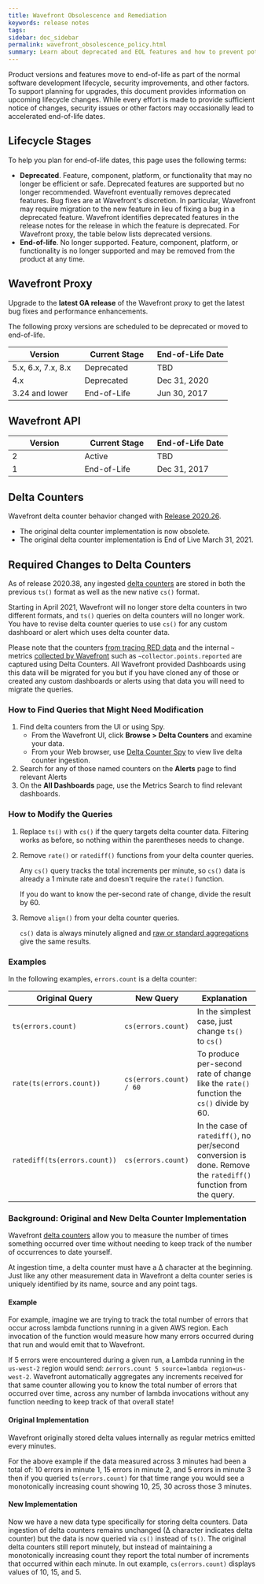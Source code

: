 ```yaml
---
title: Wavefront Obsolescence and Remediation
keywords: release notes
tags: 
sidebar: doc_sidebar
permalink: wavefront_obsolescence_policy.html
summary: Learn about deprecated and EOL features and how to prevent potential problems.
---
```

Product versions and features move to end-of-life as part of the normal software development lifecycle, security improvements, and other factors. To support planning for upgrades, this document provides information on upcoming lifecycle changes. While every effort is made to provide sufficient notice of changes, security issues or other factors may occasionally lead to accelerated end-of-life dates.

## Lifecycle Stages

To help you plan for end-of-life dates, this page uses the following terms:

* **Deprecated**. Feature, component, platform, or functionality that may no longer be efficient or safe.  Deprecated features are supported but no longer recommended. Wavefront eventually removes deprecated features. Bug fixes are at Wavefront's discretion. In particular, Wavefront may require migration to the new feature in lieu of fixing a bug in a deprecated feature. Wavefront identifies deprecated features in the release notes for the release in which the feature is deprecated. For Wavefront proxy, the table below lists deprecated versions.
*  **End-of-life**. No longer supported. Feature, component, platform, or functionality is no longer supported and may be removed from the product at any time.


## Wavefront Proxy

Upgrade to the **latest GA release** of the Wavefront proxy to get the latest bug fixes and performance enhancements.

The following proxy versions are scheduled to be deprecated or moved to end-of-life.

<table class="width: 100%;">
<thead>
<tr><th width="33%">Version</th><th width="33%">Current Stage</th><th width="34%">End-of-Life Date</th></tr>
</thead>
<tbody>
<tr>
<td>5.x, 6.x, 7.x, 8.x</td>
<td>Deprecated</td>
<td>TBD</td>
</tr>
<tr>
<td>4.x</td>
<td>Deprecated</td>
<td>Dec 31, 2020</td>
</tr>
<tr>
<td>3.24 and lower</td>
<td>End-of-Life</td>
<td>Jun 30, 2017</td>
</tr>
</tbody>
</table>
<p></p>
<h2>Wavefront API</h2>
<table class="width: 100%;">
<thead>
<tr><th width="33%">Version</th><th width="33%">Current Stage</th><th width="34%">End-of-Life Date</th></tr>
</thead>
<tbody>
<tr>
<td>2</td>
<td>Active</td>
<td>TBD</td>
</tr>
<tr>
<td>1</td>
<td>End-of-Life</td>
<td>Dec 31, 2017</td>
</tr>
</tbody>
</table>


## Delta Counters

Wavefront delta counter behavior changed with [Release 2020.26](2020.26.x_release_notes.html).
* The original delta counter implementation is now obsolete.
* The original delta counter implementation is End of Live March 31, 2021.

## Required Changes to Delta Counters

As of release 2020.38, any ingested [delta counters](delta_counters.html) are stored in both the previous `ts()` format as well as the new native `cs()` format.

Starting in April 2021, Wavefront will no longer store delta counters in two different formats, and `ts()` queries on delta counters will no longer work. You have to revise delta counter queries to use `cs()` for any custom dashboard or alert which uses delta counter data.

Please note that the counters [from tracing RED data](https://docs.wavefront.com/trace_data_details.html#red-metrics) and the internal `~` metrics [collected by Wavefront](https://docs.wavefront.com/wavefront_monitoring.html#internal-metrics-overview) such as `~collector.points.reported` are captured using Delta Counters. All Wavefront provided Dashboards using this data will be migrated for you but if you have cloned any of those or created any custom dashboards or alerts using that data you will need to migrate the queries.

### How to Find Queries that Might Need Modification

1. Find delta counters from the UI or using Spy.
    * From the Wavefront UI, click **Browse > Delta Counters** and examine your data.
    * From your Web browser, use [Delta Counter Spy](https://docs.wavefront.com/wavefront_monitoring_spy.html#get-ingested-delta-counters-with-spy) to view live delta counter ingestion.
2. Search for any of those named counters on the **Alerts** page to find relevant Alerts
3. On the **All Dashboards** page, use the Metrics Search to find relevant dashboards.

### How to Modify the Queries

1. Replace `ts()` with `cs()` if the query targets delta counter data. Filtering works as before, so nothing within the parentheses needs to change.
2. Remove `rate()` or `ratediff()` functions from your delta counter queries.

   Any `cs()` query tracks the total increments per minute, so `cs()` data is already a 1 minute rate and doesn't require the `rate()` function.

   If you do want to know the per-second rate of change, divide the result by 60.

3. Remove `align()` from your delta counter queries.

   `cs()` data is always minutely aligned and [raw or standard aggregations](https://docs.wavefront.com/query_language_aggregate_functions.html#aggregating-when-data-points-do-not-line-up) give the same results.

### Examples

In the following examples, `errors.count` is a delta counter:

<table class="width: 100%;">
<thead>
<tr><th width="30%">Original Query</th><th width="30%">New Query</th><th width="40%">Explanation</th></tr>
</thead>
<tbody>
<tr>
<td><code>ts(errors.count)</code></td>
<td><code>cs(errors.count)</code></td>
<td>In the simplest case, just change <code>ts()</code> to <code>cs()</code></td>
</tr>
<tr>
<td><code>rate(ts(errors.count))</code></td>
<td><code>cs(errors.count) / 60</code></td>
<td>To produce per-second rate of change like the <code>rate()</code> function the <code>cs()</code> divide by 60.</td>
</tr>
<tr>
<td><code>ratediff(ts(errors.count))</code></td>
<td><code>cs(errors.count)</code></td>
<td markdown="span">In the case of <code>ratediff()</code>, no per/second conversion is done. Remove the <code>ratediff()</code> function from the query.</td>
</tr>
</tbody>
</table>

<!--- The following example for 67.x and later:
`rawsum(align(1m, rate(ts(errors.count))))` becomes `sum(cs(errors.count)) / 60` - In this case the query can be simplified as raw aggregate functions and `align()` are not necessary. However, `rawsum(align(1m, cs(errors.count))) / 60` would still be a valid query.--->

### Background: Original and New Delta Counter Implementation

Wavefront [delta counters](delta_counters.html) allow you to measure the number of times something occurred over time without needing to keep track of the number of occurrences to date yourself.

At ingestion time, a delta counter must have a ∆ character at the beginning. Just like any other measurement data in Wavefront a delta counter series is uniquely identified by its name, source and any point tags.

#### Example

For example, imagine we are trying to track the total number of errors that occur across lambda functions running in a given AWS region. Each invocation of the function would measure how many errors occurred during that run and would emit that to Wavefront.

If 5 errors were encountered during a given run, a Lambda running in the `us-west-2` region would send: `∆errors.count 5 source=lambda region=us-west-2`. Wavefront automatically aggregates any increments received for that same counter allowing you to know the total number of errors that occurred over time, across any number of lambda invocations without any function needing to keep track of that overall state!

#### Original Implementation

Wavefront originally stored delta values internally as regular metrics emitted every minutes.

For the above example if the data measured across 3 minutes had been a total of: 10 errors in minute 1, 15 errors in minute 2, and 5 errors in minute 3 then if you queried `ts(errors.count)` for that time range you would see a monotonically increasing count showing 10, 25, 30 across those 3 minutes.

#### New Implementation

Now we have a new data type specifically for storing delta counters. Data ingestion of delta counters remains unchanged (∆ character indicates delta counter) but the data is now queried via `cs()` instead of `ts()`. The original delta counters still report minutely, but instead of maintaining a monotonically increasing count they report the total number of increments that occurred within each minute. In out example, `cs(errors.count)` displays values of 10, 15, and 5.
